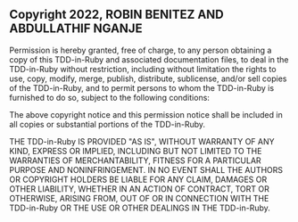 ## Copyright 2022, ROBIN BENITEZ AND ABDULLATHIF NGANJE

Permission is hereby granted, free of charge, to any person obtaining a copy of this TDD-in-Ruby and associated documentation files, to deal in the TDD-in-Ruby without restriction, including without limitation the rights to use, copy, modify, merge, publish, distribute, sublicense, and/or sell copies of the TDD-in-Ruby, and to permit persons to whom the TDD-in-Ruby is furnished to do so, subject to the following conditions:

The above copyright notice and this permission notice shall be included in all copies or substantial portions of the TDD-in-Ruby.

THE TDD-in-Ruby IS PROVIDED "AS IS", WITHOUT WARRANTY OF ANY KIND, EXPRESS OR IMPLIED, INCLUDING BUT NOT LIMITED TO THE WARRANTIES OF MERCHANTABILITY, FITNESS FOR A PARTICULAR PURPOSE AND NONINFRINGEMENT. IN NO EVENT SHALL THE AUTHORS OR COPYRIGHT HOLDERS BE LIABLE FOR ANY CLAIM, DAMAGES OR OTHER LIABILITY, WHETHER IN AN ACTION OF CONTRACT, TORT OR OTHERWISE, ARISING FROM, OUT OF OR IN CONNECTION WITH THE TDD-in-Ruby OR THE USE OR OTHER DEALINGS IN THE TDD-in-Ruby.
